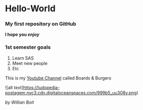 # Hello-World

### My first repository on GitHub

**I hope you _enjoy_**

### 1st semester goals

1. Learn SAS 
2. Meet new people
3. Etc

This is my [Youtube Channel](https://www.youtube.com/c/BoardsBurgers) called Boards & Burgers

![alt text]https://ludopedia-postagem.nyc3.cdn.digitaloceanspaces.com/999b5_uu308y.png)


*by Willian Boit*


